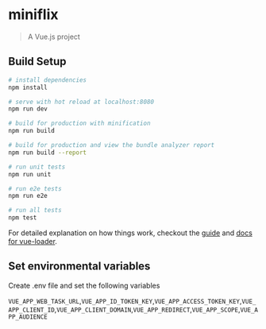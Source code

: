 # miniflix

> A Vue.js project

## Build Setup

``` bash
# install dependencies
npm install

# serve with hot reload at localhost:8080
npm run dev

# build for production with minification
npm run build

# build for production and view the bundle analyzer report
npm run build --report

# run unit tests
npm run unit

# run e2e tests
npm run e2e

# run all tests
npm test
```

For detailed explanation on how things work, checkout the [guide](http://vuejs-templates.github.io/webpack/) and [docs for vue-loader](http://vuejs.github.io/vue-loader).


## Set environmental variables

Create .env file and set the following variables

`VUE_APP_WEB_TASK_URL`,`VUE_APP_ID_TOKEN_KEY`,`VUE_APP_ACCESS_TOKEN_KEY`,`VUE_APP_CLIENT_ID`,`VUE_APP_CLIENT_DOMAIN`,`VUE_APP_REDIRECT`,`VUE_APP_SCOPE`,`VUE_APP_AUDIENCE`
